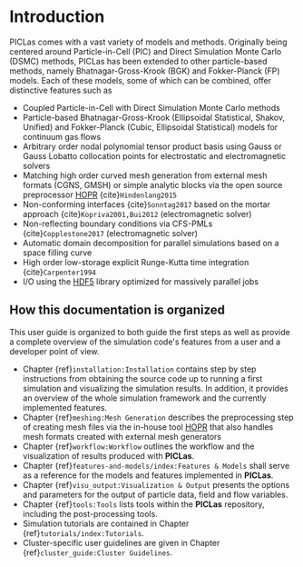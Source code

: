 # Introduction

PICLas comes with a vast variety of models and methods. Originally being centered around Particle-in-Cell (PIC) and Direct
Simulation Monte Carlo (DSMC) methods, PICLas has been extended to other particle-based methods, namely Bhatnagar-Gross-Krook (BGK)
and Fokker-Planck (FP) models.
Each of these models, some of which can be combined, offer distinctive features such as

* Coupled Particle-in-Cell with Direct Simulation Monte Carlo methods
* Particle-based Bhatnagar-Gross-Krook (Ellipsoidal Statistical, Shakov, Unified) and Fokker-Planck (Cubic, Ellipsoidal
  Statistical) models for continuum gas flows
* Arbitrary order nodal polynomial tensor product basis using Gauss or Gauss Lobatto collocation points for electrostatic and
  electromagnetic solvers
* Matching high order curved mesh generation from external mesh formats (CGNS, GMSH) or
  simple analytic blocks via the open source preprocessor [HOPR](http://hopr-project.org) {cite}`Hindenlang2015`
* Non-conforming interfaces {cite}`Sonntag2017` based on the mortar approach {cite}`Kopriva2001,Bui2012` (electromagnetic solver)
* Non-reflecting boundary conditions via CFS-PMLs {cite}`Copplestone2017` (electromagnetic solver)
* Automatic domain decomposition for parallel simulations based on a space filling curve
* High order low-storage explicit Runge-Kutta time integration {cite}`Carpenter1994`
* I/O using the [HDF5](https://www.hdfgroup.org/solutions/hdf5/) library optimized for massively parallel jobs

## How this documentation is organized

This user guide is organized to both guide the first steps as well as provide a complete overview of
the simulation code's features from a user and a developer point of view.

* Chapter {ref}`installation:Installation` contains step by step instructions from obtaining the source
  code up to running a first simulation and visualizing the simulation results. In addition, it
  provides an overview of the whole simulation framework and the currently implemented features.
* Chapter {ref}`meshing:Mesh Generation` describes the preprocessing step of creating mesh files via the in-house tool
  [HOPR](http://hopr-project.org) that also handles mesh formats created with external mesh generators
* Chapter {ref}`workflow:Workflow` outlines the workflow and the visualization of results produced with **PICLas**.
* Chapter {ref}`features-and-models/index:Features & Models` shall serve as a reference for the models and features implemented in **PICLas**.
* Chapter {ref}`visu_output:Visualization & Output` presents the options and parameters for the output of particle data, field and flow variables.
* Chapter {ref}`tools:Tools` lists tools within the **PICLas** repository, including the post-processing tools.
* Simulation tutorials are contained in Chapter {ref}`tutorials/index:Tutorials`.
* Cluster-specific user guidelines are given in Chapter {ref}`cluster_guide:Cluster Guidelines`.
